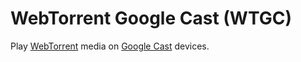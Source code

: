 # WebTorrent Google Cast (WTGC)

Play [WebTorrent](https://webtorrent.io) media on [Google Cast](https://g.co/cast) devices.
